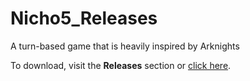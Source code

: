 # Nicho5_Releases
A turn-based game that is heavily inspired by Arknights

To download, visit the **Releases** section or [click here](https://github.com/SatoriSimp/Nicho5_Releases/Releases).
